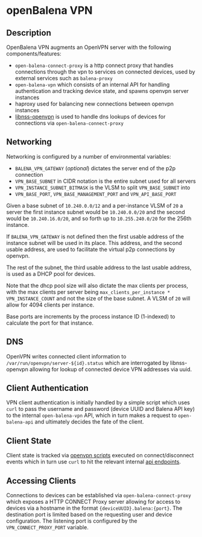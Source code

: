 # openBalena VPN

## Description

OpenBalena VPN augments an OpenVPN server with the following components/features:

* `open-balena-connect-proxy` is a http connect proxy that
  handles connections through the vpn to services on connected devices, used by
  external services such as `balena-proxy`
* `open-balena-vpn` which consists of an internal API for handling
  authentication and tracking device state, and spawns openvpn server instances
* haproxy used for balancing new connections between openvpn instances
* [libnss-openvpn](http://github.com/balena-io-modules/libnss-openvpn) is used to
  handle dns lookups of devices for connections via `open-balena-connect-proxy`

## Networking

Networking is configured by a number of environmental variables:

* `BALENA_VPN_GATEWAY` (*optional*) dictates the server end of the p2p connection
* `VPN_BASE_SUBNET` in CIDR notation is the entire subnet used for all servers
* `VPN_INSTANCE_SUBNET_BITMASK` is the VLSM to split `VPN_BASE_SUBNET` into
* `VPN_BASE_PORT`, `VPN_BASE_MANAGEMENT_PORT` and `VPN_API_BASE_PORT`

Given a base subnet of `10.240.0.0/12` and a per-instance VLSM of `20` a server
the first instance subnet would be `10.240.0.0/20` and the second would be
`10.240.16.0/20`, and so forth up to `10.255.240.0/20` for the 256th instance.

If `BALENA_VPN_GATEWAY` is not defined then the first usable address of the
instance subnet will be used in its place. This address, and the second usable
address, are used to facilitate the virtual p2p connections by openvpn.

The rest of the subnet, the third usable address to the last usable address,
is used as a DHCP pool for devices.

Note that the dhcp pool size will also dictate the max clients per
process, with the max clients per server being
`max_clients_per_instance * VPN_INSTANCE_COUNT` and not the size of
the base subnet. A VLSM of `20` will allow for 4094 clients per instance.

Base ports are increments by the process instance ID (1-indexed) to calculate
the port for that instance.

## DNS

OpenVPN writes connected client information to
`/var/run/openvpn/server-${id}.status` which are interrogated by libnss-openvpn
allowing for lookup of connected device VPN addresses via uuid.

## Client Authentication

VPN client authentication is initially handled by a simple script which uses
`curl` to pass the username and password (device UUID and Balena API key) to the
internal `open-balena-vpn` API, which in turn makes a request to `open-balena-api` and
ultimately decides the fate of the client.

## Client State

Client state is tracked via [openvpn scripts](https://github.com/balena-io/open-balena-vpn/tree/master/openvpn/scripts)
executed on connect/disconnect events which in turn use `curl` to hit
the relevant internal [api endpoints](https://github.com/balena-io/open-balena-vpn/blob/master/src/api.ts).

## Accessing Clients

Connections to devices can be established via `open-balena-connect-proxy` which
exposes a HTTP CONNECT Proxy server allowing for access to devices via a
hostname in the format `{deviceUUID}.balena:{port}`. The destination port
is limited based on the requesting user and device configuration. The
listening port is configured by the `VPN_CONNECT_PROXY_PORT` variable.
